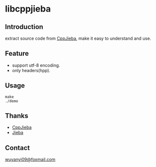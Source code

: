 # libcppjieba

## Introduction

extract source code from [CppJieba], make it easy to understand and use.

## Feature

+ support utf-8 encoding.
+ only headers(hpp).

## Usage

```
make 
./demo
```



## Thanks

+ [CppJieba]
+ [Jieba]

## Contact

wuyanyi09@foxmail.com

[CppJieba]:https://github.com/aszxqw/cppjieba
[Jieba]:https://github.com/fxsjy/jieba
